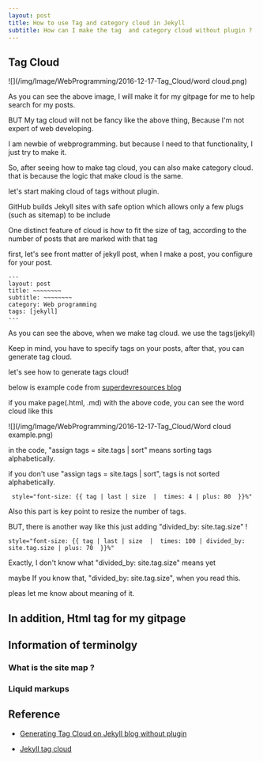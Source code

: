 ```yaml
---
layout: post
title: How to use Tag and category cloud in Jekyll
subtitle: How can I make the tag  and category cloud without plugin ?
---
```

 
## Tag Cloud
 
   ![](/img/Image/WebProgramming/2016-12-17-Tag_Cloud/word cloud.png)
   
   As you can see the above image, I will make it for my gitpage for me to help search for my posts.
   
   BUT My tag cloud will not be fancy like the above thing, Because I'm not expert of web developing. 
   
   I am newbie of webprogramming. but because I need to that functionality, I just try to make it. 
   
   So, after seeing how to make tag cloud, you can also make category cloud. that is because the logic that make cloud is the same. 
 
   let's start making cloud of tags without plugin.
 
   GitHub builds Jekyll sites with safe option which allows only a few plugs (such as sitemap) to be include 
   
   One distinct feature of cloud is how to fit the size of tag, according to the number of posts that are marked with that tag
   
   first, let's see front matter of jekyll post, when I make a post, you configure for your post. 
 
``` 
---
layout: post
title: ~~~~~~~~
subtitle: ~~~~~~~~
category: Web programming
tags: [jekyll]
---   
```   
   As you can see the above, when we make tag cloud. we use the tags(jekyll) 
   
   Keep in mind, you have to specify tags on your posts, after that, you can generate tag cloud. 
   
   let's see how to generate tags cloud! 
   
   below is example code from [superdevresources blog](https://superdevresources.com/tag-cloud-jekyll/) 
   
   <script src="https://gist.github.com/hyunyoung2/68791d45c085ee36f86ca8ae50ab79ae.js"></script>
   
   if you make page(.html, .md) with the above code, you can see the word cloud like this 
   
   ![](/img/Image/WebProgramming/2016-12-17-Tag_Cloud/Word cloud example.png)
   
   in the code, "assign tags = site.tags \| sort" means sorting tags alphabetically. 
   
   if you don't use "assign tags = site.tags \| sort", tags is not sorted alphabetically.
   
```
 style="font-size: {{ tag | last | size  |  times: 4 | plus: 80  }}%"
```
   
   Also this part is key point to resize the number of tags. 
   
   BUT, there is another way like this just adding "divided_by: site.tag.size" !

```
style="font-size: {{ tag | last | size  |  times: 100 | divided_by: site.tag.size | plus: 70  }}%"
```
   
   Exactly,  I don't know what "divided_by: site.tag.size" means yet
   
   maybe If you know that, "divided_by: site.tag.size", when you read this. 
   
   pleas let me know about meaning of it. 
   
   
   
   
   
## In addition, Html tag for my gitpage   
   
   
   
## Information of terminolgy

### What is the site map ?

### Liquid markups


## Reference
  
 - [Generating Tag Cloud on Jekyll blog without plugin](https://superdevresources.com/tag-cloud-jekyll/)
 
 - [Jekyll tag cloud](http://vvv.tobiassjosten.net/jekyll/jekyll-tag-cloud/)
